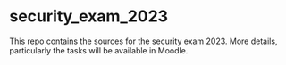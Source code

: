 # security_exam_2023


This repo contains the sources for the security exam 2023. More details, particularly the tasks will be available in Moodle.
